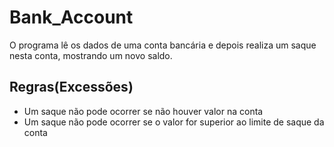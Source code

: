 # Bank_Account
O programa lê  os dados de uma conta bancária e depois realiza um saque nesta conta, mostrando um novo saldo.
## Regras(Excessões)
- Um saque não pode ocorrer se não houver valor na conta
- Um saque não pode ocorrer se o valor for superior ao limite de saque da conta
